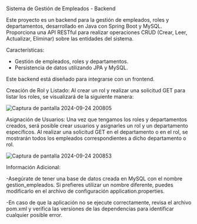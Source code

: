 Sistema de Gestión de Empleados - Backend

Este proyecto es un backend para la gestión de empleados, roles y departamentos, desarrollado en Java con Spring Boot y MySQL. Proporciona una API RESTful para realizar operaciones CRUD (Crear, Leer, Actualizar, Eliminar) sobre las entidades del sistema.

Características:
- Gestión de empleados, roles y departamentos.
- Persistencia de datos utilizando JPA y MySQL.

Este backend está diseñado para integrarse con un frontend.

Creación de Rol y Listado: Al crear un rol y realizar una solicitud GET para listar los roles, se visualizará de la siguiente manera:

![Captura de pantalla 2024-09-24 200805](https://github.com/user-attachments/assets/f2445514-981e-4078-91d3-706aecb2182e)

Asignación de Usuarios: Una vez que tengamos los roles y departamentos creados, será posible crear usuarios y asignarles un rol y un departamento específicos. Al realizar una solicitud GET en el departamento o en el rol, se mostrarán todos los empleados correspondientes a dicho departamento o rol.

![Captura de pantalla 2024-09-24 200853](https://github.com/user-attachments/assets/8ffd8c1b-6c3b-411c-8040-57ad3c25c67b)


Información Adicional:

-Asegúrate de tener una base de datos creada en MySQL con el nombre gestion_empleados. Si prefieres utilizar un nombre diferente, puedes modificarlo en el archivo de configuración application.properties.

-En caso de que la aplicación no se ejecute correctamente, revisa el archivo pom.xml y verifica las versiones de las dependencias para identificar cualquier posible error.
